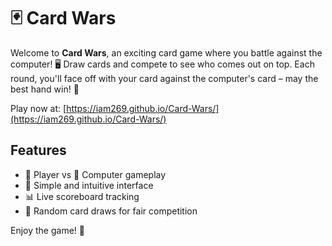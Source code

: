 # 🃏 Card Wars

Welcome to **Card Wars**, an exciting card game where you battle against the computer! 🖥️ Draw cards and compete to see who comes out on top. Each round, you'll face off with your card against the computer's card – may the best hand win! 🎴

Play now at: [https://iam269.github.io/Card-Wars/](https://iam269.github.io/Card-Wars/)

## Features
- 🧍 Player vs 🤖 Computer gameplay
- 🎯 Simple and intuitive interface
- 📊 Live scoreboard tracking
- 🎲 Random card draws for fair competition

Enjoy the game! 🚀